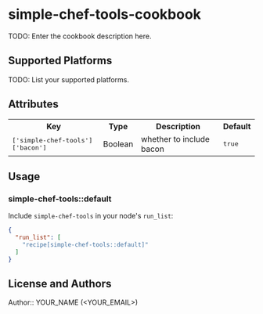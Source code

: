 # simple-chef-tools-cookbook

TODO: Enter the cookbook description here.

## Supported Platforms

TODO: List your supported platforms.

## Attributes

<table>
  <tr>
    <th>Key</th>
    <th>Type</th>
    <th>Description</th>
    <th>Default</th>
  </tr>
  <tr>
    <td><tt>['simple-chef-tools']['bacon']</tt></td>
    <td>Boolean</td>
    <td>whether to include bacon</td>
    <td><tt>true</tt></td>
  </tr>
</table>

## Usage

### simple-chef-tools::default

Include `simple-chef-tools` in your node's `run_list`:

```json
{
  "run_list": [
    "recipe[simple-chef-tools::default]"
  ]
}
```

## License and Authors

Author:: YOUR_NAME (<YOUR_EMAIL>)
